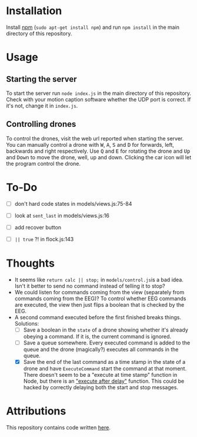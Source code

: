 Installation
============

Install [npm](https://www.npmjs.com/) (`sudo apt-get install npm`) and run
`npm install` in the main directory of this repository.


Usage
=====

Starting the server
-------------------

To start the server run `node index.js` in the main directory of this
repository. Check with your motion caption software whether the UDP port is
correct. If it's not, change it in `index.js`.

Controlling drones
------------------

To control the drones, visit the web url reported when starting the server. You
can manually control a drone with <kbd>W</kbd>, <kbd>A</kbd>, <kbd>S</kbd> and
<kbd>D</kbd> for forwards, left, backwards and right respectively. Use <kbd>Q</kbd>
and <kbd>E</kbd> for rotating the drone and <kbd>Up</kbd> and <kbd>Down</kbd>
to move the drone, well, up and down. Clicking the car icon will let the
program control the drone.


To-Do
=====
 - [ ]  don't hard code states in models/views.js:75-84
 - [ ]  look at `sent_last` in models/views.js:16
 - [ ]  add recover button
 - [ ]  `|| true` ?! in flock.js:143


Thoughts
========
 -  It seems like `return calc || stop;` in `models/control.js`is a bad idea.
    Isn't it better to send no command instead of telling it to stop?
 -  We could listen for commands coming from the view (separately from commands
    coming from the EEG)? To control whether EEG commands are executed, the
    view then just flips a boolean that is checked by the EEG.
 -  A second command executed before the first finished breaks things. Solutions:
     - [ ]  Save a boolean in the `state` of a drone showing whether it's already
            obeying a command. If it is, the current command is ignored.
     - [ ]  Save a queue somewhere. Every executed command is added to the
            queue and the drone (magically?) executes all commands in the
            queue.
     - [X]  Save the end of the last command as a time stamp in the state of a
            drone and have `ExecuteCommand` start the command at that moment.
            There doesn't seem to be a "execute at time stamp" function in Node,
            but there is an
            ["execute after delay"](https://nodejs.org/api/timers.html#timers_settimeout_callback_delay_args)
            function. This could be hacked
            by correctly delaying both the start and stop messages.

Attributions
============

This repository contains code written [here](https://bitbucket.org/TimLeunissen/dn-droneshow).
